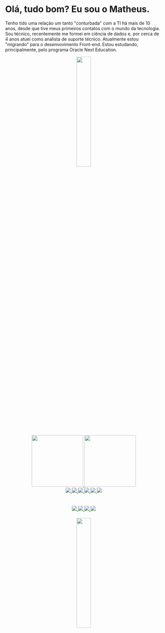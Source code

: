 # Olá, tudo bom? Eu sou o Matheus.
Tenho tido uma relação um tanto "conturbada" com a TI há mais de 10 anos, desde que tive meus primeiros contatos com o mundo da tecnologia. Sou técnico, recentemente me formei em ciência de dados e, por cerca de 4 anos atuei como analista de suporte técnico. Atualmente estou "migrando" para o desenvovimento Front-end. Estou estudando, principalmente, pelo programa Oracle Next Education.
<div align="center">
  <img src="https://i.giphy.com/media/h408T6Y5GfmXBKW62l/giphy.webp" width="30%"/>
</div>

#

<div align="center">
  <a href="https://github.com/matheus-42">
  <img height="165em" src="https://github-readme-stats.vercel.app/api?username=matheus-42&show_icons=true&theme=highcontrast&&hide_border=true&include_all_commits=true&count_private=true"/>
  <img height="165em" src="https://github-readme-stats.vercel.app/api/top-langs/?username=matheus-42&layout=compact&langs_count=7&theme=highcontrast&hide_border=true"/>
</div>
<div align="center">
  <img src="https://img.shields.io/badge/JavaScript-F7DF1E?style=for-the-badge&logo=javascript&logoColor=black"/>
  <img src="https://img.shields.io/badge/Python-14354C?style=for-the-badge&logo=python&logoColor=white"/>
  <img src="https://img.shields.io/badge/HTML5-E34F26?style=for-the-badge&logo=html5&logoColor=white"/>
  <img src="https://img.shields.io/badge/CSS3-1572B6?style=for-the-badge&logo=css3&logoColor=white"/>  
  <img src="https://img.shields.io/badge/R-276DC3?style=for-the-badge&logo=r&logoColor=white"/>
  <img src="https://img.shields.io/badge/MySQL-00000F?style=for-the-badge&logo=mysql&logoColor=white"/>
</div>

#
  
<div align="center">
  <a href="https://t.me/matheus_42">
    <img src="https://img.shields.io/badge/Telegram-2CA5E0?style=for-the-badge&logo=telegram&logoColor=white"/>
  </a>
  <a href="https://www.linkedin.com/in/candidomatheus/">
    <img src="https://img.shields.io/badge/LinkedIn-0077B5?style=for-the-badge&logo=linkedin&logoColor=white"/>
  </a>
  <a href="https://www.instagram.com/oliveiramatheusc/">
    <img src="https://img.shields.io/badge/Instagram-E4405F?style=for-the-badge&logo=instagram&logoColor=white"/>
  </a>
   <a href="candido.matheuspro@gmail.com" >
    <img src="https://img.shields.io/badge/Gmail-D14836?style=for-the-badge&logo=gmail&logoColor=white"/>
  </a>

#### 
  
<div align="center">
<img src="https://i.pinimg.com/564x/14/f8/6d/14f86d97842b4f5252cb3c170695a472.jpg" width="30%"/>
</div>

  


<!--
**matheus-42/matheus-42** is a ✨ _special_ ✨ repository because its `README.md` (this file) appears on your GitHub profile.

Here are some ideas to get you started:

- 🔭 I’m currently working on ...
- 🌱 I’m currently learning ...
- 👯 I’m looking to collaborate on ...
- 🤔 I’m looking for help with ...
- 💬 Ask me about ...
- 📫 How to reach me: ...
- 😄 Pronouns: ...
- ⚡ Fun fact: ...
-->
